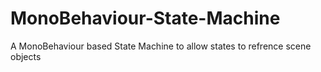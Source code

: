 # MonoBehaviour-State-Machine
 A MonoBehaviour based State Machine to allow states to refrence scene objects
